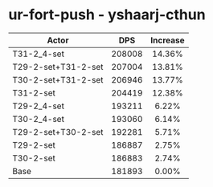 # ur-fort-push - yshaarj-cthun
| Actor | DPS | Increase |
|---|:---:|:---:|
|T31-2_4-set|208008|14.36%|
|T29-2-set+T31-2-set|207004|13.81%|
|T30-2-set+T31-2-set|206946|13.77%|
|T31-2-set|204419|12.38%|
|T29-2_4-set|193211|6.22%|
|T30-2_4-set|193060|6.14%|
|T29-2-set+T30-2-set|192281|5.71%|
|T29-2-set|186887|2.75%|
|T30-2-set|186883|2.74%|
|Base|181893|0.00%|
